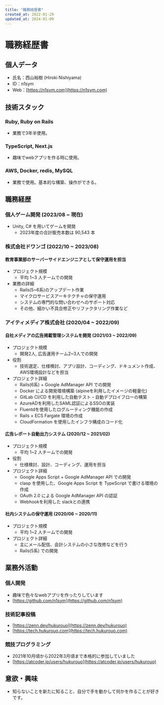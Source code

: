```yaml
---
title: "職務経歴書"
created_at: 2022-01-29
updated_at: 2024-01-09
---
```


# 職務経歴書

## 個人データ

- 氏名：西山裕樹 (Hiroki Nishiyama)
- ID：n1sym
- Web：[https://n1sym.com](https://n1sym.com)

## 技術スタック

### Ruby, Ruby on Rails
- 業務で3年半使用。

### TypeScript, Next.js
- 趣味でwebアプリを作る時に使用。

### AWS, Docker, redis, MySQL
- 業務で使用。基本的な構築、操作ができる。

## 職務経歴

### 個人ゲーム開発 (2023/08 ~ 現在)

- Unity, C# を用いてゲームを開発
  - 2023年度の合計販売本数は 90,543 本

### 株式会社ドワンゴ (2022/10 ~ 2023/08)

#### 教育事業部のサーバーサイドエンジニアとして保守運用を担当
- プロジェクト規模
  - 平均 1~3 人チームでの開発
- 業務の詳細
  - Rails(5~6系)のアップデート作業
  - マイクロサービスアーキテクチャの保守運用
  - システムの専門的な問い合わせへのサポート対応
  - その他、細かい不具合修正やリファクタリング作業など

### アイティメディア株式会社 (2020/04 ~ 2022/09)

#### 自社メディアの広告掲載管理システムを開発 (2021/03 ~ 2022/09)

- プロジェクト規模
  - 開発2人, 広告運用チーム2~3人での開発
- 役割
  - 技術選定、仕様検討、アプリ設計、コーディング、ドキュメント作成、AWS環境設計などを担当
- プロジェクト詳細
  - Rails(6系) + Google AdManager API での開発
  - Docker による開発環境構築 (alpineを利用したイメージの軽量化)
  - GitLab CI/CD を利用した自動テスト・自動デプロイフローの構築
  - AzureADを利用したSAML認証によるSSOの実装
  - Fluentdを使用したログルーティング機能の作成
  - Rails × ECS Fargate 環境の作成
  - CloudFormation を使用したインフラ構成のコード化

#### 広告レポート自動出力システム (2020/12 ~ 2021/02)
- プロジェクト規模
  - 平均 1~2 人チームでの開発
- 役割
  - 仕様検討、設計、コーディング、運用を担当
- プロジェクト詳細
  - Google Apps Script + Google AdManager API での開発
  - clasp を使用した、Google Apps Script を TypeScript で書ける環境の作成
  - OAuth 2.0 による Google AdManager API の認証
  - Webhookを利用した slackとの連携

#### 社内システムの保守運用 (2020/06 ~ 2020/11)
- プロジェクト規模
  - 平均 1~2 人チームでの開発
- プロジェクト詳細
  - 主にメール配信、会計システムの小さな改修などを行う
  - Rails(5系) での開発

## 業務外活動

### 個人開発
- 趣味で色々なwebアプリを作ったりしています
- [https://github.com/n1sym](https://github.com/n1sym)

### 技術記事投稿
- [https://zenn.dev/hukurouo](https://zenn.dev/hukurouo)
- [https://tech.hukurouo.com](https://tech.hukurouo.com)

### 競技プログラミング
- 2021年10月頃から2022年3月頃まで本格的に参加していました
- [https://atcoder.jp/users/hukurouo](https://atcoder.jp/users/hukurouo)

## 意欲・興味
- 知らないことを新たに知ること、自分で手を動かして何かを作ることが好きです。